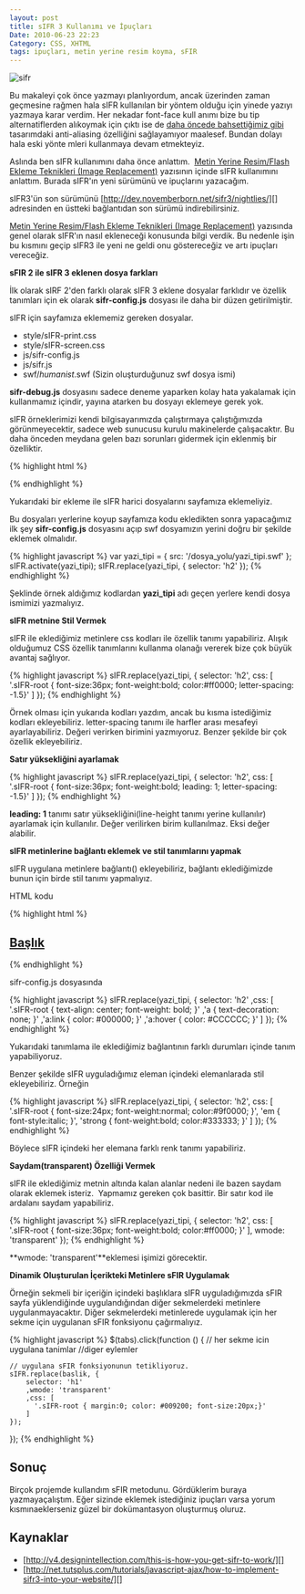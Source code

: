 ```yaml
---
layout: post
title: sIFR 3 Kullanımı ve İpuçları
Date: 2010-06-23 22:23
Category: CSS, XHTML
tags: ipuçları, metin yerine resim koyma, sFIR
---
```


![][100]

Bu makaleyi çok önce yazmayı planlıyordum, ancak üzerinden
zaman geçmesine rağmen hala sIFR kullanılan bir yöntem olduğu için
yinede yazıyı yazmaya karar verdim. Her nekadar font-face kull anımı
bize bu tip alternatiflerden alıkoymak için çıktı ise de [daha öncede bahsettiğimiz gibi][] tasarımdaki anti-aliasing özelliğini sağlayamıyor
maalesef. Bundan dolayı hala eski yönte mleri kullanmaya devam
etmekteyiz.

Aslında ben sIFR kullanımını daha önce anlattım.  [Metin Yerine Resim/Flash Ekleme Teknikleri (Image Replacement)][] yazısının içinde
sIFR kullanımını anlattım. Burada sIFR'ın yeni sürümünü ve ipuçlarını
yazacağım. 

sIFR3'ün son sürümünü [http://dev.novemberborn.net/sifr3/nightlies/][]
adresinden en üstteki bağlantıdan son sürümü indirebilirsiniz.

[Metin Yerine Resim/Flash Ekleme Teknikleri (Image Replacement)][]
yazısında genel olarak sIFR'ın nasıl ekleneceği konusunda bilgi verdik.
Bu nedenle işin bu kısmını geçip sIFR3 ile yeni ne geldi onu
göstereceğiz ve artı ipuçları vereceğiz.

**sFIR 2 ile sIFR 3 eklenen dosya farkları**

İlk olarak sIRF 2'den farklı olarak sIFR 3 eklene dosyalar farklıdır ve
özellik tanımları için ek olarak **sifr-config.js** dosyası ile daha bir
düzen getirilmiştir.

sIFR için sayfamıza eklememiz gereken dosyalar.

-   style/sIFR-print.css
-   style/sIFR-screen.css
-   js/sifr-config.js
-   js/sifr.js
-   swf/*humanist*.swf (Sizin oluşturduğunuz swf dosya ismi)

**sifr-debug.js** dosyasını sadece deneme yaparken kolay hata yakalamak
için kullanmamız içindir, yayına atarken bu dosyayı eklemeye gerek yok.

sIFR örneklerimizi kendi bilgisayarımızda çalıştırmaya çalıştığımızda
görünmeyecektir, sadece web sunucusu kurulu makinelerde çalışacaktır. Bu
daha önceden meydana gelen bazı sorunları gidermek için eklenmiş bir
özelliktir.

{% highlight html %}
<link rel="stylesheet" href="style/sIFR-screen.css" type="text/css" media="screen" />
<link rel="stylesheet" href="style/sIFR-print.css" type="text/css" media="print" />
<script type="text/javascript" src="js/sifr.js"></script>
<script type="text/javascript" src="js/sifr-config.js"></script>
{% endhighlight %}

Yukarıdaki bir ekleme ile sIFR harici dosyalarını sayfamıza eklemeliyiz.

Bu dosyaları yerlerine koyup sayfamıza kodu ekledikten sonra yapacağımız
ilk şey **sifr-config.js** dosyasını açıp swf dosyamızın yerini doğru
bir şekilde eklemek olmalıdır.

{% highlight javascript %}
var yazi_tipi = {
     src: '/dosya_yolu/yazi_tipi.swf'
};
sIFR.activate(yazi_tipi);
sIFR.replace(yazi_tipi, {
       selector: 'h2'
});
{% endhighlight %}

Şeklinde örnek aldığımız kodlardan **yazi_tipi** adı geçen yerlere
kendi dosya ismimizi yazmalıyız.

**sIFR metnine Stil Vermek**

sIFR ile eklediğimiz metinlere css kodları ile özellik tanımı
yapabiliriz. Alışık olduğumuz CSS özellik tanımlarını kullanma olanağı
vererek bize çok büyük avantaj sağlıyor.

{% highlight javascript %}
sIFR.replace(yazi_tipi, {
      selector: 'h2',
      css: [
      '.sIFR-root { font-size:36px; font-weight:bold; color:#ff0000; letter-spacing: -1.5}'
      ]
});
{% endhighlight %}

Örnek olması için yukarıda kodları yazdım, ancak bu kısma istediğimiz
kodları ekleyebiliriz. letter-spacing tanımı ile harfler arası mesafeyi
ayarlayabiliriz. Değeri verirken birimini yazmıyoruz. Benzer şekilde bir
çok özellik ekleyebiliriz.

**Satır yüksekliğini ayarlamak**

{% highlight javascript %}
sIFR.replace(yazi_tipi, {
      selector: 'h2',
      css: [
      '.sIFR-root { font-size:36px; font-weight:bold; leading: 1; letter-spacing: -1.5}'
      ]
});
{% endhighlight %}

**leading: 1** tanımı satır yüksekliğini(line-height tanımı yerine
kullanılır) ayarlamak için kullanılır. Değer verilirken birim
kullanılmaz. Eksi değer alabilir.

**sIFR metinlerine bağlantı eklemek ve stil tanımlarını yapmak**

sIFR uygulana metinlere bağlantı(<a>) ekleyebiliriz, bağlantı
eklediğimizde bunun için birde stil tanımı yapmalıyız.

HTML kodu

{% highlight html %}
<h2>
	<a href="#">Başlık</a>
</h2>
{% endhighlight %}


sifr-config.js dosyasında

{% highlight javascript %}
sIFR.replace(yazi_tipi, {
  selector: 'h2'
  ,css: [
    '.sIFR-root { text-align: center; font-weight: bold; }'
    ,'a { text-decoration: none; }'
    ,'a:link { color: #000000; }'
    ,'a:hover { color: #CCCCCC; }'
  ]
});
{% endhighlight %}

Yukarıdaki tanımlama ile eklediğimiz bağlantının farklı durumları içinde
tanım yapabiliyoruz. 

Benzer şekilde sIFR uyguladığımız eleman içindeki elemanlarada stil
ekleyebiliriz. Örneğin

{% highlight javascript %}
sIFR.replace(yazi_tipi, {
       selector: 'h2',
       css: [
       '.sIFR-root { font-size:24px; font-weight:normal; color:#9f0000; }',
       'em { font-style:italic; }',
       'strong { font-weight:bold; color:#333333; }'
       ]
});
{% endhighlight %}

Böylece sIFR içindeki her elemana farklı renk tanımı yapabiliriz.

**Saydam(transparent) Özelliği Vermek**

sIFR ile eklediğimiz metnin altında kalan alanlar nedeni ile bazen
saydam olarak eklemek isteriz.  Yapmamız gereken çok basittir. Bir satır
kod ile ardalanı saydam yapabiliriz.

{% highlight javascript %}
sIFR.replace(yazi_tipi, {
      selector: 'h2',
      css: [
      '.sIFR-root { font-size:36px; font-weight:bold; color:#ff0000; }'
      ],
wmode: 'transparent'
});
{% endhighlight %}

**wmode: 'transparent'**eklemesi işimizi görecektir.

**Dinamik Oluşturulan İçerikteki Metinlere sFIR Uygulamak**

Örneğin sekmeli bir içeriğin içindeki başlıklara sIFR uyguladığımızda
sFIR sayfa yüklendiğinde uygulandığından diğer sekmelerdeki metinlere
uygulanmayacaktır. Diğer sekmelerdeki metinlerede uygulamak için her
sekme için uygulanan sFIR fonksiyonu çağırmalıyız.

{% highlight javascript %}
$(tabs).click(function () {
    // her sekme icin uygulana tanimlar
    //diger eylemler

    // uygulana sFIR fonksiyonunun tetikliyoruz.
    sIFR.replace(baslik, {
        selector: 'h1'
        ,wmode: 'transparent'
        ,css: [
          '.sIFR-root { margin:0; color: #009200; font-size:20px;}'
        ]
    });

});
{% endhighlight %}

## Sonuç

Birçok projemde kullandım sFIR metodunu. Gördüklerim buraya
yazmayaçalıştım. Eğer sizinde eklemek istediğiniz ipuçları varsa yorum
kısmınaeklerseniz güzel bir dokümantasyon oluşturmuş oluruz.

## Kaynaklar

-   [http://v4.designintellection.com/this-is-how-you-get-sifr-to-work/][]
-   [http://net.tutsplus.com/tutorials/javascript-ajax/how-to-implement-sifr3-into-your-website/][]

  [100]: /images/sifr1.gif "sifr"
  [daha öncede bahsettiğimiz gibi]: http://www.fatihhayrioglu.com/webde-yazi-tipi-sorunlari-ve-google-font-api/
    "daha öncede bahsettiğimiz gibi"
  [Metin Yerine Resim/Flash Ekleme Teknikleri (Image Replacement)]: http://www.fatihhayrioglu.com/metin-yerine-resimflash-ekleme-teknikleri-image-replacement/
    "Metin Yerine Resim/Flash Ekleme Teknikleri (Image Replacement)"
  [http://dev.novemberborn.net/sifr3/nightlies/]: http://dev.novemberborn.net/sifr3/nightlies/
    "http://dev.novemberborn.net/sifr3/nightlies/"
  [http://v4.designintellection.com/this-is-how-you-get-sifr-to-work/]: http://v4.designintellection.com/this-is-how-you-get-sifr-to-work/
    "http://v4.designintellection.com/this-is-how-you-get-sifr-to-work/"
  [http://net.tutsplus.com/tutorials/javascript-ajax/how-to-implement-sifr3-into-your-website/]: http://net.tutsplus.com/tutorials/javascript-ajax/how-to-implement-sifr3-into-your-website/
    "http://net.tutsplus.com/tutorials/javascript-ajax/how-to-implement-sifr3-into-your-website/"
